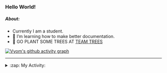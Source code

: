 ### Hello World!

##### About:
- Currently I am a student.
- 🌱 I’m learning how to make better documentation.
- 🌱 GO PLANT SOME TREES AT [TEAM TREES](https://teamtrees.org/)

[![Vyom's github activity graph](https://activity-graph.herokuapp.com/graph?username=Vyvy-vi)](https://github.com/ashutosh00710/github-readme-activity-graph)

---
<details>
  <summary>:zap: My Activity:</summary>
  
<!--START_SECTION:waka-->
![Code Time](http://img.shields.io/badge/Code%20Time-836%20hrs%207%20mins-blue)

**I'm a Night 🦉** 

```text
🌞 Morning    94 commits     ██░░░░░░░░░░░░░░░░░░░░░░░   9.37% 
🌆 Daytime    282 commits    ███████░░░░░░░░░░░░░░░░░░   28.12% 
🌃 Evening    320 commits    ████████░░░░░░░░░░░░░░░░░   31.9% 
🌙 Night      307 commits    ███████░░░░░░░░░░░░░░░░░░   30.61%

```
📅 **I'm Most Productive on Sunday** 

```text
Monday       135 commits    ███░░░░░░░░░░░░░░░░░░░░░░   13.46% 
Tuesday      134 commits    ███░░░░░░░░░░░░░░░░░░░░░░   13.36% 
Wednesday    165 commits    ████░░░░░░░░░░░░░░░░░░░░░   16.45% 
Thursday     129 commits    ███░░░░░░░░░░░░░░░░░░░░░░   12.86% 
Friday       124 commits    ███░░░░░░░░░░░░░░░░░░░░░░   12.36% 
Saturday     96 commits     ██░░░░░░░░░░░░░░░░░░░░░░░   9.57% 
Sunday       220 commits    █████░░░░░░░░░░░░░░░░░░░░   21.93%

```


📊 **This Week I Spent My Time On** 

```text
🔥 Editors: 
VS Code                  1 hr 39 mins        █████████████████████████   100.0%

🐱‍💻 Projects: 
praise                   52 mins             █████████████░░░░░░░░░░░░   52.83% 
palantir                 46 mins             ███████████░░░░░░░░░░░░░░   47.17%

```


 Last Updated on 26/07/2022 00:11:13 UTC
<!--END_SECTION:waka-->
</details>
